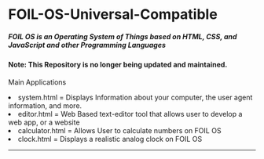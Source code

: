 # FOIL-OS-Universal-Compatible
<h5> FOIL OS is an Operating System of Things based on HTML, CSS, and JavaScript and other Programming Languages</h5>
<h4> Note: This Repository is no longer being updated and maintained.  </h4> 
<p> Main Applications</p>
<li> system.html =  Displays Information about your computer, the user agent information, and more.   </li>
<li> editor.html =  Web Based text-editor tool that allows user to develop a web app, or a website  </li>
<li> calculator.html = Allows User to calculate numbers on FOIL OS  </li>
<li> clock.html = Displays a realistic analog clock on FOIL OS  </li>


  
  
  
  __________________________________________________________________________________________________________________________
